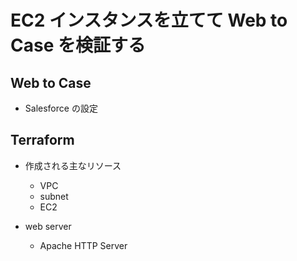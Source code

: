 # EC2 インスタンスを立てて Web to Case を検証する

## Web to Case

- Salesforce の設定

## Terraform

- 作成される主なリソース

  - VPC
  - subnet
  - EC2

- web server
  - Apache HTTP Server

